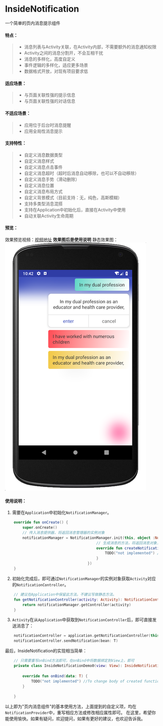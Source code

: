 # InsideNotification
一个简单的页内消息提示组件

#### 特点：
> * 消息列表与Activity关联，在Activity内部，不需要额外的消息通知权限
> * Activity之间的消息分割开，不会互相干扰
> * 消息的多样化，高度自定义
> * 事件逻辑的多样化，适应更多场景
> * 数据格式开放，对现有项目要求低

#### 适应场景：
> * 与页面关联性强的提示信息
> * 与页面关联性强的对话信息

#### 不适应场景：
> * 应用位于后台时消息提醒
> * 应用全局性消息提示

#### 支持特性：
> * 自定义消息数据类型
> * 自定义消息样式
> * 自定义消息点击事件
> * 自定义消息超时（超时后消息自动移除，也可以不自动移除）
> * 自定义消息手势（滑动删除）
> * 自定义消息位置
> * 自定义消息布局方式
> * 自定义背景模式（目前支持：无，纯色，高斯模糊）
> * 支持多类型消息混搭
> * 支持在Application中初始化后，直接在Activity中使用
> * 自动关联Activity生命周期

#### 预览：
效果预览视频：[视频地址](https://github.com/Mr-XiaoLiang/InsideNotification/blob/master/video/video-2018-09-13-.mov)
**效果图后是使用说明**
静态效果图：
![效果预览](https://github.com/Mr-XiaoLiang/InsideNotification/blob/master/video/20180913-224226.png)

#### 使用说明：
1. 需要在`Application`中初始化`NotificationManager`。
``` Kotlin
    override fun onCreate() {
        super.onCreate()
        // 传入消息提供器，将返回消息管理器的实例对象
        notificationManager = NotificationManager.init(this, object :NotificationProvider<T>(){
                                          // 生成消息的方法，将返回消息对象，及消息的展示的View
                                          override fun createNotificationView(layoutInflater: LayoutInflater, parent: ViewGroup, type: Int): InsideNotification<T> {
                                              TODO("not implemented") //To change body of created functions use File | Settings | File Templates.
                                          }
                                      })
    }
```

2. 初始化完成后，即可通过`NotificationManager`的实例对象获取`Activity`对应的`NotificationController`。
``` Kotlin
    // 建议在Application中保留此方法。不建议写做静态方法。
    fun getNotificationController(activity: Activity): NotificationController<NotificationBean>?{
        return notificationManager.getController(activity)
    }
```

3. `Activity`在从`Application`中获取到`NotificationController`后，即可直接发送消息了：
``` Kotlin
    notificationController = application.getNotificationController(this)
    notificationController.sendNotification(bean: T)
```

最后，InsideNotification的实现相当简单：
``` Kotlin
    // 只需要重写onBind方法即可，在onBind中将数据绑定到View上，即可
    private class InsideNotificationDemo0(view: View): InsideNotification<T>(view){

        override fun onBind(data: T) {
            TODO("not implemented") //To change body of created functions use File | Settings | File Templates.
        }

    }
```

以上即为"页内消息组件"的基本使用方法，上面提到的自定义项，均在`NotificationProvider`中，重写相应方法或修改相应属性即可。
在这里，希望你能使用愉快。如果有疑问，欢迎提问，如果有更好的建议，也欢迎告诉我。
